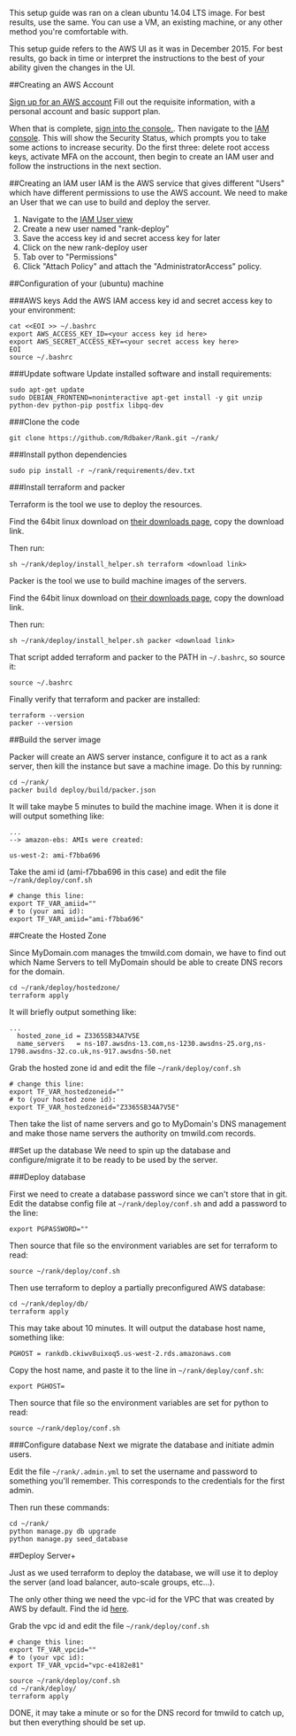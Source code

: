 This setup guide was ran on a clean ubuntu 14.04 LTS image. For best results,
use the same. You can use a VM, an existing machine, or any other method you're
comfortable with.

This setup guide refers to the AWS UI as it was in December 2015. For best
results, go back in time or interpret the instructions to the best of your
ability given the changes in the UI.

##Creating an AWS Account

[Sign up for an AWS account](https://aws.amazon.com/)
Fill out the requisite information, with a personal account and basic support plan.

When that is complete, [sign into the
console.](https://us-west-2.console.aws.amazon.com/console/home?region=us-west-2#). Then navigate to the [IAM console](https://console.aws.amazon.com/iam/home?#home). This will show the Security Status, which prompts you to take some actions to increase security. Do the first three: delete root access keys, activate MFA on the account, then begin to create an IAM user and follow the instructions in the next section.


##Creating an IAM user
IAM is the AWS service that gives different "Users" which have different permissions to use the AWS account. We need to make an User that we can use to build and deploy the server.

1. Navigate to the [IAM User
   view](https://console.aws.amazon.com/iam/home?#users)
2. Create a new user named "rank-deploy"
4. Save the access key id and secret access key for later
5. Click on the new rank-deploy user
6. Tab over to "Permissions"
7. Click "Attach Policy" and attach the "AdministratorAccess" policy.

##Configuration of your (ubuntu) machine

###AWS keys
Add the AWS IAM access key id and secret access key to your environment:

```
cat <<EOI >> ~/.bashrc
export AWS_ACCESS_KEY_ID=<your access key id here>
export AWS_SECRET_ACCESS_KEY=<your secret access key here>
EOI
source ~/.bashrc
```

###Update software
Update installed software and install requirements:

```
sudo apt-get update
sudo DEBIAN_FRONTEND=noninteractive apt-get install -y git unzip python-dev python-pip postfix libpq-dev
```

###Clone the code

```
git clone https://github.com/Rdbaker/Rank.git ~/rank/
```

###Install python dependencies

```
sudo pip install -r ~/rank/requirements/dev.txt
```

###Install terraform and packer

Terraform is the tool we use to deploy the resources.

Find the 64bit linux download on [their downloads
page](https://terraform.io/downloads.html), copy the download link.

Then run:

```
sh ~/rank/deploy/install_helper.sh terraform <download link>
```

Packer is the tool we use to build machine images of the servers.

Find the 64bit linux download on [their downloads
page](http://www.packer.io/downloads.html), copy the download link.

Then run:

```
sh ~/rank/deploy/install_helper.sh packer <download link>
```

That script added terraform and packer to the PATH in `~/.bashrc`, so source it:

```
source ~/.bashrc
```

Finally verify that terraform and packer are installed:
```
terraform --version
packer --version
```

##Build the server image

Packer will create an AWS server instance, configure it to act as a rank server,
then kill the instance but save a machine image. Do this by running:

```
cd ~/rank/
packer build deploy/build/packer.json
```

It will take maybe 5 minutes to build the machine image. When it is done it will
output something like:

```
...
--> amazon-ebs: AMIs were created:

us-west-2: ami-f7bba696
```

Take the ami id (ami-f7bba696 in this case) and edit the file
`~/rank/deploy/conf.sh`

```
# change this line:
export TF_VAR_amiid=""
# to (your ami id):
export TF_VAR_amiid="ami-f7bba696"
```


##Create the Hosted Zone

Since MyDomain.com manages the tmwild.com domain, we have to find out which Name
Servers to tell MyDomain should be able to create DNS recors for the domain.

```
cd ~/rank/deploy/hostedzone/
terraform apply
```

It will briefly output something like:

```
...
  hosted_zone_id = Z3365SB34A7V5E
  name_servers   = ns-107.awsdns-13.com,ns-1230.awsdns-25.org,ns-1798.awsdns-32.co.uk,ns-917.awsdns-50.net
```

Grab the hosted zone id and edit the file `~/rank/deploy/conf.sh`

```
# change this line:
export TF_VAR_hostedzoneid=""
# to (your hosted zone id):
export TF_VAR_hostedzoneid="Z3365SB34A7V5E"
```

Then take the list of name servers and go to MyDomain's DNS management and make
those name servers the authority on tmwild.com records.


##Set up the database
We need to spin up the database and configure/migrate it to be ready to be used
by the server.

###Deploy database

First we need to create a database password since we can't store that in git. Edit
the databse config file at `~/rank/deploy/conf.sh` and add a password to the line:

```
export PGPASSWORD=""
```

Then source that file so the environment variables are set for terraform to
read:

```
source ~/rank/deploy/conf.sh
```

Then use terraform to deploy a partially preconfigured AWS database:

```
cd ~/rank/deploy/db/
terraform apply
```

This may take about 10 minutes.  It will output the database host
name, something like:

```
PGHOST = rankdb.ckiwv8uixoq5.us-west-2.rds.amazonaws.com
```

Copy the host name, and paste it to the line in `~/rank/deploy/conf.sh`:

```
export PGHOST=
```

Then source that file so the environment variables are set for python to read:

```
source ~/rank/deploy/conf.sh
```


###Configure database
Next we migrate the database and initiate admin users.

Edit the file `~/rank/.admin.yml` to set the username and password to something
you'll remember. This corresponds to the credentials for the first admin.

Then run these commands:

```
cd ~/rank/
python manage.py db upgrade
python manage.py seed_database
```


##Deploy Server+

Just as we used terraform to deploy the database, we will use it to deploy the
server (and load balancer, auto-scale groups, etc...).

The only other thing we need the vpc-id for the VPC that was created by AWS by default.
Find the id
[here](https://us-west-2.console.aws.amazon.com/vpc/home?region=us-west-2#vpcs:).


Grab the vpc id and edit the file `~/rank/deploy/conf.sh`

```
# change this line:
export TF_VAR_vpcid=""
# to (your vpc id):
export TF_VAR_vpcid="vpc-e4182e81"
```

```
source ~/rank/deploy/conf.sh
cd ~/rank/deploy/
terraform apply
```

DONE, it may take a minute or so for the DNS record for tmwild to catch up, but
then everything should be set up.

